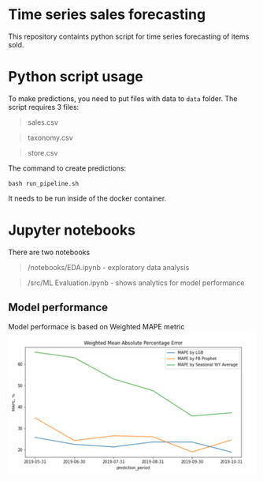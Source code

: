 # Time series sales forecasting

This repository containts python script for time series forecasting of items sold.

# Python script usage

To make predictions, you need to put files with data to `data` folder. The script requires 3 files:
> sales.csv

> taxonomy.csv

> store.csv

The command to create predictions:

```
bash run_pipeline.sh
```

It needs to be run inside of the docker container.

# Jupyter notebooks

There are two notebooks
> /notebooks/EDA.ipynb - exploratory data analysis

> /src/ML Evaluation.ipynb - shows analytics for model performance

## Model performance

Model performace is based on Weighted MAPE metric
![alt text](src/performance.png)
